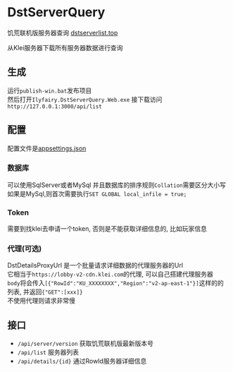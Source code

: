 # DstServerQuery
饥荒联机版服务器查询 [dstserverlist.top](https://dstserverlist.top)  

从Klei服务器下载所有服务器数据进行查询  

## 生成

运行`publish-win.bat`发布项目  
然后打开`Ilyfairy.DstServerQuery.Web.exe`
接下载访问`http://127.0.0.1:3000/api/list`


## 配置

配置文件是[appsettings.json](Ilyfairy.DstServerQuery.Web/appsettings.json)

### 数据库

可以使用SqlServer或者MySql
并且数据库的排序规则`Collation`需要区分大小写  
如果是MySql,则首次需要执行`SET GLOBAL local_infile = true;`  

### Token
需要到找klei去申请一个token, 否则是不能获取详细信息的, 比如玩家信息

### 代理(可选)
DstDetailsProxyUrl 是一个批量请求详细数据的代理服务器的Url  
它相当于`https://lobby-v2-cdn.klei.com`的代理, 可以自己搭建代理服务器  
`body`将会传入`[{"RowId":"KU_XXXXXXXX","Region":"v2-ap-east-1"}]`这样的的列表, 并返回`{"GET":[xxx]}`  
不使用代理则请求非常慢

## 接口

- `/api/server/version` 获取饥荒联机版最新版本号  
- `/api/list` 服务器列表  
- `/api/details/{id}` 通过RowId服务器详细信息
